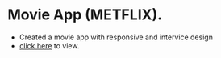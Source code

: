 # Movie App (METFLIX).
- Created a movie app with responsive and intervice design 
- [click here](https://chandansahu98.github.io/) to view.
